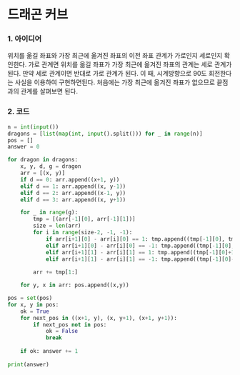 # 드래곤 커브

### 1. 아이디어

위치를 옮길 좌표와 가장 최근에 옮겨진 좌표의 이전 좌표 관계가 가로인지 세로인지 확인한다. 가로 관계면 위치를 옮길 좌표가 가장 최근에 옮겨진 좌표의 관계는 세로 관계가 된다. 만약 세로 관계이면 반대로 가로 관계가 된다. 이 때, 시계방향으로 90도 회전한다는 사실을 이용하여 구현하면된다. 처음에는 가장 최근에 옮겨진 좌표가 없으므로 끝점과의 관계를 살펴보면 된다.<br/>

### 2. 코드

```python
n = int(input())
dragons = [list(map(int, input().split())) for _ in range(n)]
pos = []
answer = 0

for dragon in dragons:
    x, y, d, g = dragon
    arr = [(x, y)]
    if d == 0: arr.append((x+1, y))
    elif d == 1: arr.append((x, y-1))
    elif d == 2: arr.append((x-1, y))
    elif d == 3: arr.append((x, y+1))

    for _ in range(g):
        tmp = [(arr[-1][0], arr[-1][1])]
        size = len(arr)
        for i in range(size-2, -1, -1):
            if arr[i+1][0] - arr[i][0] == 1: tmp.append((tmp[-1][0], tmp[-1][1]-1))
            elif arr[i+1][0] - arr[i][0] == -1: tmp.append((tmp[-1][0], tmp[-1][1]+1))
            elif arr[i+1][1] - arr[i][1] == 1: tmp.append((tmp[-1][0]+1, tmp[-1][1]))
            elif arr[i+1][1] - arr[i][1] == -1: tmp.append((tmp[-1][0]-1, tmp[-1][1]))
        
        arr += tmp[1:]

    for y, x in arr: pos.append((x,y))

pos = set(pos)
for x, y in pos:
    ok = True
    for next_pos in ((x+1, y), (x, y+1), (x+1, y+1)):
        if next_pos not in pos:
            ok = False
            break
    
    if ok: answer += 1 
      
print(answer)
```

